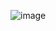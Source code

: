 ![image](https://github.com/AndyZng/Lab2_Starter/assets/115373033/7230dbfb-ea4d-4e1b-af29-f3a59b2a5698)
